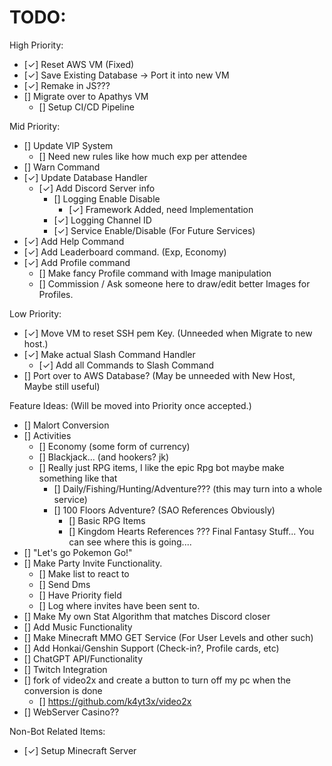 # TODO:

High Priority:

- [✓] Reset AWS VM (Fixed)
- [✓] Save Existing Database -> Port it into new VM
- [✓] Remake in JS???
- [] Migrate over to Apathys VM
  - [] Setup CI/CD Pipeline

Mid Priority:

- [] Update VIP System
  - [] Need new rules like how much exp per attendee
- [] Warn Command
- [✓] Update Database Handler
  - [✓] Add Discord Server info
    - [] Logging Enable Disable
      - [✓] Framework Added, need Implementation
    - [✓] Logging Channel ID
    - [✓] Service Enable/Disable (For Future Services)
- [✓] Add Help Command
- [✓] Add Leaderboard command. (Exp, Economy)
- [✓] Add Profile command
  - [] Make fancy Profile command with Image manipulation
  - [] Commission / Ask someone here to draw/edit better Images for Profiles.

Low Priority:

- [✓] Move VM to reset SSH pem Key. (Unneeded when Migrate to new host.)
- [✓] Make actual Slash Command Handler
  - [✓] Add all Commands to Slash Command
- [] Port over to AWS Database? (May be unneeded with New Host, Maybe still useful)

Feature Ideas: (Will be moved into Priority once accepted.)

- [] Malort Conversion
- [] Activities
  - [] Economy (some form of currency)
  - [] Blackjack... (and hookers? jk)
  - [] Really just RPG items, I like the epic Rpg bot maybe make something like that
    - [] Daily/Fishing/Hunting/Adventure??? (this may turn into a whole service)
    - [] 100 Floors Adventure? (SAO References Obviously)
      - [] Basic RPG Items
      - [] Kingdom Hearts References ??? Final Fantasy Stuff... You can see where this is going....
- [] "Let's go Pokemon Go!"
- [] Make Party Invite Functionality.
  - [] Make list to react to
  - [] Send Dms
  - [] Have Priority field
  - [] Log where invites have been sent to.
- [] Make My own Stat Algorithm that matches Discord closer
- [] Add Music Functionality
- [] Make Minecraft MMO GET Service (For User Levels and other such)
- [] Add Honkai/Genshin Support (Check-in?, Profile cards, etc)
- [] ChatGPT API/Functionality
- [] Twitch Integration
- [] fork of video2x and create a button to turn off my pc when the conversion is done
  - [] https://github.com/k4yt3x/video2x
- [] WebServer Casino??

Non-Bot Related Items:

- [✓] Setup Minecraft Server
